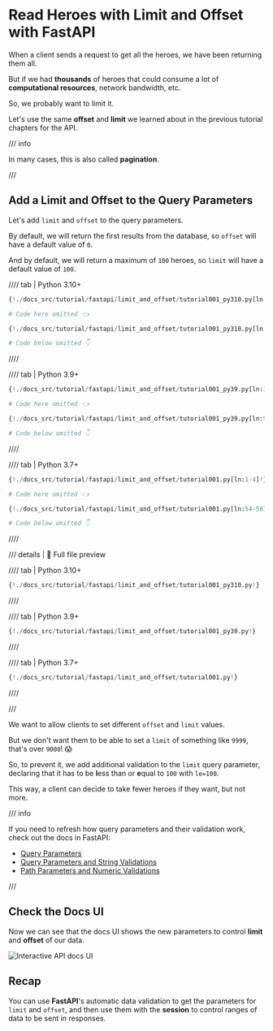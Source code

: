 # Read Heroes with Limit and Offset with FastAPI

When a client sends a request to get all the heroes, we have been returning them all.

But if we had **thousands** of heroes that could consume a lot of **computational resources**, network bandwidth, etc.

So, we probably want to limit it.

Let's use the same **offset** and **limit** we learned about in the previous tutorial chapters for the API.

/// info

In many cases, this is also called **pagination**.

///

## Add a Limit and Offset to the Query Parameters

Let's add `limit` and `offset` to the query parameters.

By default, we will return the first results from the database, so `offset` will have a default value of `0`.

And by default, we will return a maximum of `100` heroes, so `limit` will have a default value of `100`.

//// tab | Python 3.10+

```Python hl_lines="3  9  11"
{!./docs_src/tutorial/fastapi/limit_and_offset/tutorial001_py310.py[ln:1-4]!}

# Code here omitted 👈

{!./docs_src/tutorial/fastapi/limit_and_offset/tutorial001_py310.py[ln:54-58]!}

# Code below omitted 👇
```

////

//// tab | Python 3.9+

```Python hl_lines="3  9  11"
{!./docs_src/tutorial/fastapi/limit_and_offset/tutorial001_py39.py[ln:1-4]!}

# Code here omitted 👈

{!./docs_src/tutorial/fastapi/limit_and_offset/tutorial001_py39.py[ln:54-58]!}

# Code below omitted 👇
```

////

//// tab | Python 3.7+

```Python hl_lines="3  9  11"
{!./docs_src/tutorial/fastapi/limit_and_offset/tutorial001.py[ln:1-4]!}

# Code here omitted 👈

{!./docs_src/tutorial/fastapi/limit_and_offset/tutorial001.py[ln:54-58]!}

# Code below omitted 👇
```

////

/// details | 👀 Full file preview

//// tab | Python 3.10+

```Python
{!./docs_src/tutorial/fastapi/limit_and_offset/tutorial001_py310.py!}
```

////

//// tab | Python 3.9+

```Python
{!./docs_src/tutorial/fastapi/limit_and_offset/tutorial001_py39.py!}
```

////

//// tab | Python 3.7+

```Python
{!./docs_src/tutorial/fastapi/limit_and_offset/tutorial001.py!}
```

////

///

We want to allow clients to set different `offset` and `limit` values.

But we don't want them to be able to set a `limit` of something like `9999`, that's over `9000`! 😱

So, to prevent it, we add additional validation to the `limit` query parameter, declaring that it has to be **l**ess than or **e**qual to `100` with `le=100`.

This way, a client can decide to take fewer heroes if they want, but not more.

/// info

If you need to refresh how query parameters and their validation work, check out the docs in FastAPI:

* <a href="https://fastapi.tiangolo.com/tutorial/query-params/" class="external-link" target="_blank">Query Parameters</a>
* <a href="https://fastapi.tiangolo.com/tutorial/query-params-str-validations/" class="external-link" target="_blank">Query Parameters and String Validations</a>
* <a href="https://fastapi.tiangolo.com/tutorial/path-params-numeric-validations/" class="external-link" target="_blank">Path Parameters and Numeric Validations</a>

///

## Check the Docs UI

Now we can see that the docs UI shows the new parameters to control **limit** and **offset** of our data.

<img class="shadow" alt="Interactive API docs UI" src="/img/tutorial/fastapi/limit-and-offset/image01.png">

## Recap

You can use **FastAPI**'s automatic data validation to get the parameters for `limit` and `offset`, and then use them with the **session** to control ranges of data to be sent in responses.
